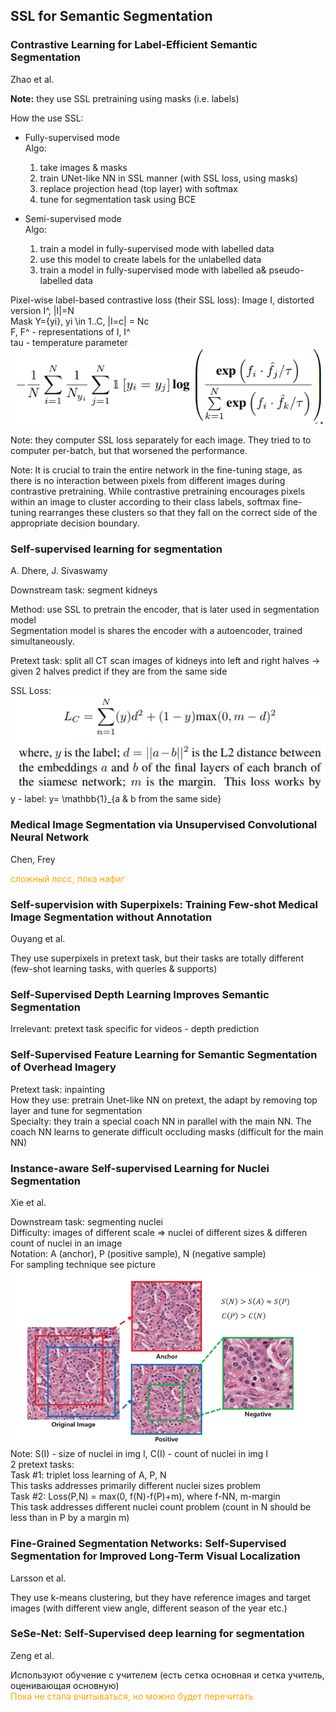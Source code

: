 ## SSL for Semantic Segmentation
### Contrastive Learning for Label-Efficient Semantic Segmentation
Zhao et al.

__Note:__ they use SSL pretraining using masks (i.e. labels)

How the use SSL:
* Fully-supervised mode <br/>
Algo:
    1. take images & masks
    2. train UNet-like NN in SSL manner (with SSL loss, using masks)
    3. replace projection head (top layer) with softmax
    4. tune for segmentation task using BCE
    
* Semi-supervised mode <br/>
Algo:
    1. train a model in fully-supervised mode with labelled data
    2. use this model to create labels for the unlabelled data
    3. train a model in fully-supervised mode with labelled a& pseudo-labelled data
    
Pixel-wise label-based contrastive loss (their SSL loss):
Image I, distorted version I^, |I|=N <br/>
Mask Y={yi}, yi \in 1..C, |I=c| = Nc <br/>
F, F^ - representations of I, I^ <br/>
tau - temperature parameter
![Alt text](segm_zhao.png "segm_zhao") <br/>

Note: they computer SSL loss separately for each image. 
They tried to to computer per-batch, but that worsened the performance.

Note: It is crucial to train the entire network in the fine-tuning stage,
as there is no interaction between pixels from different images during contrastive pretraining. 
While contrastive pretraining encourages pixels within an image to cluster according to their class labels, softmax fine-tuning rearranges
these clusters so that they fall on the correct side of the appropriate decision boundary.

### Self-supervised learning for segmentation
A. Dhere, J. Sivaswamy

Downstream task: segment kidneys

Method: use SSL to pretrain the encoder, that is later used in segmentation model <br/>
Segmentation model is shares the encoder with a autoencoder, trained simultaneously.

Pretext task: split all CT scan images of kidneys into left and right halves 
-> given 2 halves predict if they are from the same side

SSL Loss: 
![Alt text](segm_dhere.png "segm_dhere") <br/>
y - label: y= \mathbb{1}_{a & b from the same side}

### Medical Image Segmentation via Unsupervised Convolutional Neural Network 
Chen, Frey

<span style="color:orange"> сложный лосс, пока нафиг </span>

### Self-supervision with Superpixels: Training Few-shot Medical Image Segmentation without Annotation
Ouyang et al.

They use superpixels in pretext task, but their tasks are totally different 
(few-shot learning tasks, with queries & supports)

### Self-Supervised Depth Learning Improves Semantic Segmentation
Irrelevant: pretext task specific for videos - depth prediction

### Self-Supervised Feature Learning for Semantic Segmentation of Overhead Imagery
Pretext task: inpainting <br/>
How they use: pretrain Unet-like NN on pretext, the adapt by removing top layer 
and tune for segmentation <br/>
Specialty: they train a special coach NN in parallel with the main NN.
The coach NN learns to generate difficult occluding masks (difficult for the main NN)

### Instance-aware Self-supervised Learning for Nuclei Segmentation
Xie et al.

Downstream task: segmenting nuclei <br/>
Difficulty: images of different scale => nuclei of different sizes & differen count of nuclei in an image <br/>
Notation: A (anchor), P (positive sample), N (negative sample) <br/>
For sampling technique see picture <br/>
![Alt text](segm_nuclei.png "nuclei segmentation") <br/>
Note: S(I) - size of nuclei in img I, C(I) - count of nuclei in img I <br/>
2 pretext tasks: <br/>
Task #1: triplet loss learning of A, P, N <br/>
This tasks addresses primarily different nuclei sizes problem <br/>
Task #2: Loss(P,N) = max(0, f(N)-f(P)+m), where f-NN, m-margin <br/>
This task addresses different nuclei count problem (count in N should be less than in P by a margin m) <br/>

### Fine-Grained Segmentation Networks: Self-Supervised Segmentation for Improved Long-Term Visual Localization
Larsson et al.

They use k-means clustering, but they have reference images and target images 
(with different view angle, different season of the year etc.)





### SeSe-Net: Self-Supervised deep learning for segmentation
Zeng et al.

Используют обучение с учителем (есть сетка основная и сетка учитель, оценивающая основную) <br/>
<span style="color:orange"> Пока не стала вчитываться, но можно будет перечитать </span>



